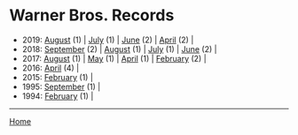 # Warner Bros. Records

  * 2019: 
      [August](./warner-bros-records-2019-08.md) (1) | 
      [July](./warner-bros-records-2019-07.md) (1) | 
      [June](./warner-bros-records-2019-06.md) (2) | 
      [April](./warner-bros-records-2019-04.md) (2) | 
  * 2018: 
      [September](./warner-bros-records-2018-09.md) (2) | 
      [August](./warner-bros-records-2018-08.md) (1) | 
      [July](./warner-bros-records-2018-07.md) (1) | 
      [June](./warner-bros-records-2018-06.md) (2) | 
  * 2017: 
      [August](./warner-bros-records-2017-08.md) (1) | 
      [May](./warner-bros-records-2017-05.md) (1) | 
      [April](./warner-bros-records-2017-04.md) (1) | 
      [February](./warner-bros-records-2017-02.md) (2) | 
  * 2016: 
      [April](./warner-bros-records-2016-04.md) (4) | 
  * 2015: 
      [February](./warner-bros-records-2015-02.md) (1) | 
  * 1995: 
      [September](./warner-bros-records-1995-09.md) (1) | 
  * 1994: 
      [February](./warner-bros-records-1994-02.md) (1) | 

----

[Home](../)
